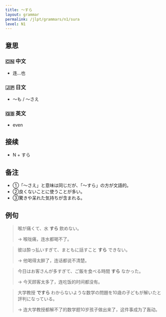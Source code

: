 ```yaml
---
title: 〜すら
layout: grammar
permalink: /jlpt/grammars/n1/sura
level: N1
---
```


## 意思

### 🇨🇳 中文

- 连...也

### 🇯🇵 日文

- 〜も / 〜さえ

### 🇬🇧 英文

- even

## 接续

- N + すら

## 备注

- ①「〜さえ」と意味は同じだが、「〜すら」の方が文語的。
- ②良くないことに使うことが多い。
- ③驚きや呆れた気持ちが含まれる。

## 例句

> 喉が痛くて、水 **すら** 飲めない。
>
> → 喉咙痛，连水都喝不了。

> 彼は酔っ払いすぎて、まともに話すこと **すら** できない。
>
> → 他喝得太醉了，连话都说不清楚。

> 今日はお客さんが多すぎて、ご飯を食べる時間 **すら** なかった。
>
> → 今天顾客太多了，连吃饭的时间都没有。

> 大学教授 **ですら** わからないような数学の問題を10歳の子どもが解いたと評判になっている。
>
> → 连大学教授都解不了的数学题10岁孩子做出来了，这件事成为了轰动。

